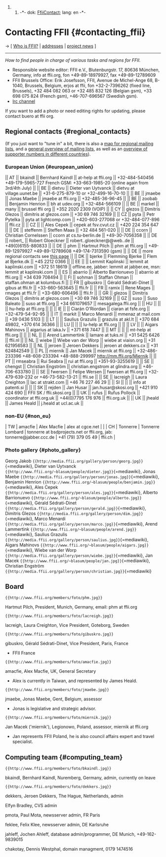 1.  1.  -\*- dok: [FfiiContact](FfiiContact "wikilink"); lang: en -\*-

# Contacting FFII {#contacting_ffii}

-\> \[ [ Who is FFII?](FfiicmimaEn "wikilink") \| [
addresses](FfiiadrEn "wikilink") \| [ project
news](FfiiprojNewsEn "wikilink") \]

------------------------------------------------------------------------

*How to find people in charge of various tasks and regions for FFII.*

-   Responsible website editor: FFII e.V., Blutenburgstr. 17, 80636
    München, Germany, info at ffii.org, fon +49-89-18979927, fax
    +49-89-12789609
-   FFII Brussels Office: Erik Josefsson, FFII, Avenue de Michel-Ange
    68, B-1040, Brussels, Belgium, erjos at ffii, fon +32-2-7396262
    (fixed line, Brussels), +32 484 082 063 or +32 485 832 126 (Belgian
    gsm), +33 698 075 824 (French gsm), +46-707-696567 (Swedish gsm).
-   [ Irc channel](IrcEn "wikilink")

If you want to add a photo or need editing rights for updating, please
contact buero at ffii org.

## Regional contacts {#regional_contacts}

(If you just want to \"tune in\" a bit, there is also a [map for
regional mailing
lists](http://www.ffii.org/~arebenti/ekarte "wikilink"), and a [general
overview of mailing lists](http://lists.ffii.org/ "wikilink"), as well
as an [overview of supporter numbers in different
countries](http://www.ffii.org/members/ "wikilink")).

### European Union {#european_union}

\|\| AT \|\| bkaindl \|\| Bernhard Kaindl \|\| at-help at ffii.org \|\|
+32-484-540456 +49-179-5965-727 French GSM: +33-663-1985-20 (online
again from 3rd/4th July) \|\| \|\| BE \|\| dietvu \|\| Dieter van
Uytvanck \|\| dietvu at village.uunet.be \|\| +31-6-275-879-10 or
+32-499-16-70-10 \|\| \|\| BE \|\| jmaebe \|\| Jonas Maebe \|\| jmaebe
at ffii.org \|\| +32-485-36-96-45 \|\| \|\| BE \|\| zoobab \|\| Benjamin
Henrion \|\| bh at udev.org \|\| +32-484-566109 \|\| \|\| BE \|\| markel
\|\| many \|\| brussel ffii org \|\| +352 2020 2309 (VOIP) \|\| \|\| CY
\|\| glezos \|\| Dimitris Glezos \|\| dimitris at glezos.com \|\| +30 69
746 32169 \|\| \|\| CZ \|\| pyta \|\| Petr Pytelka \|\| pyta at
lightcomp.com \|\| +420-603-277068 or +32-484-077-896 \|\| ffii.cz \|\|
\|\| CZ \|\| \|\| Ales Cepek \|\| cepek at fsv.cvut.cz \|\| +420 224 354
647 \|\| \|\| DE \|\| steffenm \|\| Steffen Maas \|\| +32 484 561-020
\|\| \|\| DE \|\| ccorn \|\| Christian Cornelssen \|\| ccorn at
cs.tu-berlin.de \|\| +49-30-7056358 \|\| \|\| DE \|\| robert\_ \|\|
Robert Gloeckner \|\| robert..gloeckner@\@web..de \|\| +49(0)6155-880833
\|\| \|\| DE \|\| phm \|\| Hartmut Pilch \|\| phm at ffii.org \|\|
+49-89-12979927 +49-89-12789608 +49-174-7313590 (gsm) \|\| \|\| DE \|\|
more regional contacts see [this
page](http://wiki.ffii.org/SwpatDeContactDe "wikilink") \|\| \|\| DK
\|\| bjerke \|\| Flemming Bjerke \|\| Flem at Bjerke.dk \|\| +45 2212
0366 \|\| \|\| EE \|\| \|\| Lemmit Kaplinski \|\| lemmit at
kaplinski.com \|\| +372 51 18619 \|\| offline.ee, jabber: lemmit at
jabber.ee, msn: lemmit at kaplinski.com \|\| \|\| ES \|\| abarrio \|\|
Alberto Barrionuevo \|\| abarrio at ffii.org \|\| +34 639 708494 \|\|
\|\| FI \|\| sohman \|\| Staffan Ohman \|\| staffan.ohman at kolumbus.fi
\|\| \|\| FR \|\| gibuskro \|\| Gérald Sédrati-Dinet \|\| gibus at
ffii.fr \|\| +33-660-563645 \|\| ffii.fr \|\| \|\| FR \|\| ramix \|\|
Rene Mages \|\| rmages at ffii.fr \|\| +33-680-606496 \|\| ffii.fr \|\|
\|\| GR \|\| glezos \|\| Dimitris Glezos \|\| dimitris at glezos.com
\|\| +30 69 746 32169 \|\| \|\| GZ \|\| suso \|\| Suso Baleato \|\| suso
at ffii.org \|\| +34 661079657 \|\| mesagalega.ffii.org \|\| \|\| HU
\|\| \|\| \|\| hu-help at ffii.org \|\| \|\| \|\| IE \|\| \|\| Ciarán
O\'Riordan \|\| ciaran at fsfe.org \|\| +32-479-54-92-95 \|\| \|\| IT
\|\| markit \|\| Marco Menardi \|\| mmenaz at mail.com \|\| +39 0436
5103 \|\| \|\| LT \|\| \|\| Saulius Grazulis \|\| grazulis at akl.lt
\|\| +370 684 49802, +370 614 36366 \|\| \|\| LU \|\| \|\| \|\| lu-help
at ffii.org \|\| \|\| \|\| LV \|\| \|\| Aigars Mahinovs \|\| aigarius at
laka.lv \|\| +371 618 7447 \|\| \|\| MT \|\| \|\| \|\| mt-help at
ffii.org \|\| \|\| \|\| NL \|\| \|\| Arend Lammertink \|\| lamare at
tuks.nl \|\| +31 5425 6426 \|\| ffii.nl \|\| \|\| NL \|\| wiebe \|\|
Wiebe van der Worp \|\| wiebe at viaisn.org \|\| +31 621956583 \|\| \|\|
NL \|\| jeroen \|\| Jeroen Dekkers \|\| jeroen at dekkers.cx \|\| +31
624842549 \|\| \|\| PL \|\| miernik \|\| Jan Macek \|\| miernik at
ffii.org \|\| +32-486-233396 +48-608-233394 +48-888-299997
<http://mm.ffii.org/Miernik> \|\| \|\| PT \|\| rmseabra \|\| Rui Seabra
\|\| rui at ffii.org \|\| +351-93-3255619 \|\| \|\| SE \|\| chengst \|\|
Christian Engström \|\| christian.engstrom at glindra.org \|\|
+46-706-633780 \|\| \|\| SE \|\| fwersen \|\| Felipe Wersen \|\| fwersen
at ffii.org \|\| +32-479-639-232 or +46-73-582-13-21 \|\| ffii.se \|\|
\|\| SE \|\| lacreigh \|\| Laura Creighton \|\| lac at strakt.com \|\|
+46 76 227 46 29 \|\| \|\| SI \|\| \|\| \|\| info at patenti.si \|\|
\|\| \|\| SK \|\| rejden \|\| Jan Husar \|\| jan.husar\@skosi.org \|\|
+421 910 424 690 \|\| FFII SK / ffii.skosi.org \|\| \|\| UK \|\| rufus
\|\| Rufus Pollock \|\| coordinator at ffii.org.uk \|\| +44(0)7795 176
976 \|\| ffii.org.uk \|\| \|\| UK \|\| jheald \|\| James Heald \|\|
j.heald at ucl.ac.uk \|\|

### non-EU {#non_eu}

\| TW \| amacfie \| Alex Macfie \| alex at cgce.net \| \| \| CH \|
Tonnerre \| Tonnerre Lombard \| tonnerre at bsdprojects.net or ffii.org,
jab: tonnerre\@jabber.ccc.de \| +41 (79) 379 05 49 \| ffii.ch \|

### Photo gallery {#photo_gallery}

Georg Jakob
`{{http://media.ffii.org/gallery/person/georg.jpg}}`{=mediawiki}, Dieter
van Uytvanck
`{{http://www.ffii.org/~blasum/people/dieter.jpg}}`{=mediawiki}, Jonas
Maebe `{{http://media.ffii.org/gallery/person/jonas.jpg}}`{=mediawiki},
Benjamin Henrion
`{{http://www.ffii.org/~blasum/people/benjamin.jpg}}`{=mediawiki}, Ales
Cepek `{{http://media.ffii.org/gallery/person/ales.jpg}}`{=mediawiki},
Alberto Barrionuevo
`{{http://www.ffii.org/~blasum/people/alberto.jpg}}`{=mediawiki}, Gérald
Sédrati-Dinet
`{{http://media.ffii.org/gallery/person/gerald.jpg}}`{=mediawiki},
Dimitris Glezos
`{{http://media.ffii.org/gallery/person/dim.jpg}}`{=mediawiki}, Marco
Menardi
`{{http://media.ffii.org/gallery/person/marco.jpg}}`{=mediawiki}, Arend
Lammertink
`{{http://www.ffii.org/~blasum/people/arend.jpg}}`{=mediawiki}, Saulius
Grazulis
`{{http://media.ffii.org/gallery/person/saulius.jpg}}`{=mediawiki},
Aigars Mahinovs
`{{http://www.ffii.org/~blasum/people/aigars.jpg}}`{=mediawiki}, Wiebe
van der Worp
`{{http://media.ffii.org/gallery/person/wiebe.jpg}}`{=mediawiki}, Jan
Macek `{{http://www.ffii.org/~blasum/people/jan.jpg}}`{=mediawiki},
Christian Engström
`{{http://media.ffii.org/gallery/person/christian.jpg}}`{=mediawiki}

## Board

```{=mediawiki}
{{http://www.ffii.org/members/foto/phm.jpg}}
```
Hartmut Pilch, President, Munich, Germany, email: phm at ffii.org

```{=mediawiki}
{{http://www.ffii.org/members/foto/lacreigh.jpg}}
```
lacreigh, Laura Creighton, Vice President, Goteborg, Sweden

```{=mediawiki}
{{http://www.ffii.org/members/foto/gibuskro.jpg}}
```
gibuskro, Gérald Sédrati-Dinet, Vice President, Paris, France

-   FFII France

```{=mediawiki}
{{http://www.ffii.org/members/foto/amacfie.jpg}}
```
amacfie, Alex Macfie, UK, General Secretary

-   Alex is currently in Taiwan, and represented by James Heald.

```{=mediawiki}
{{http://www.ffii.org/members/foto/jmaebe.jpg}}
```
jmaebe, Jonas Maebe, Gent, Belgium, assessor

-   Jonas is legislative and strategic advisor.

```{=mediawiki}
{{http://www.ffii.org/members/foto/miernik.jpg}}
```
Jan Macek (\'miernik\'), Legionowo, Poland, assessor, miernik at
ffii.org

-   Jan represents FFII Poland, he is also council affairs expert and
    travel specialist.

## Computing team {#computing_team}

```{=mediawiki}
{{http://www.ffii.org/members/foto/bkaindl.jpg}}
```
bkaindl, Bernhard Kaindl, Nuremberg, Germany, admin, currently on leave

```{=mediawiki}
{{http://www.ffii.org/members/foto/dekkers.jpg}}
```
dekkers, Jeroen Dekkers, The Hague, Netherlands, admin

Elfyn Bradley, CVS admin

pmota, Paul Mota, newsserver admin, FR Paris

feklee, Felix Klee, newsserver admin, DE Karlsruhe

jahleff, Jochen Ahleff, database admin/programmer, DE Munich,
+49-162-9839015

chakotay, Dennis Westphal, domain managment, 0179 1474516
